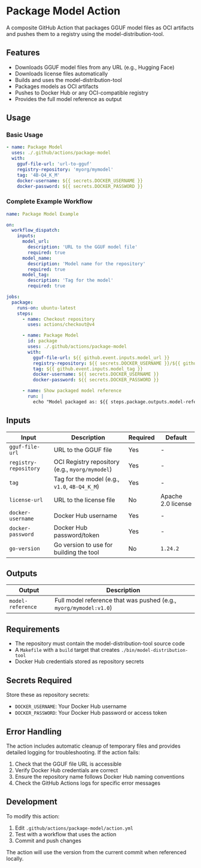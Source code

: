 # Package Model Action

A composite GitHub Action that packages GGUF model files as OCI artifacts and pushes them to a registry using the model-distribution-tool.

## Features

- Downloads GGUF model files from any URL (e.g., Hugging Face)
- Downloads license files automatically
- Builds and uses the model-distribution-tool
- Packages models as OCI artifacts
- Pushes to Docker Hub or any OCI-compatible registry
- Provides the full model reference as output

## Usage

### Basic Usage

```yaml
- name: Package Model
  uses: ./.github/actions/package-model
  with:
    gguf-file-url: 'url-to-gguf'
    registry-repository: 'myorg/mymodel'
    tag: '4B-Q4_K_M'
    docker-username: ${{ secrets.DOCKER_USERNAME }}
    docker-password: ${{ secrets.DOCKER_PASSWORD }}
```

### Complete Example Workflow

```yaml
name: Package Model Example

on:
  workflow_dispatch:
    inputs:
      model_url:
        description: 'URL to the GGUF model file'
        required: true
      model_name:
        description: 'Model name for the repository'
        required: true
      model_tag:
        description: 'Tag for the model'
        required: true

jobs:
  package:
    runs-on: ubuntu-latest
    steps:
      - name: Checkout repository
        uses: actions/checkout@v4

      - name: Package Model
        id: package
        uses: ./.github/actions/package-model
        with:
          gguf-file-url: ${{ github.event.inputs.model_url }}
          registry-repository: ${{ secrets.DOCKER_USERNAME }}/${{ github.event.inputs.model_name }}
          tag: ${{ github.event.inputs.model_tag }}
          docker-username: ${{ secrets.DOCKER_USERNAME }}
          docker-password: ${{ secrets.DOCKER_PASSWORD }}

      - name: Show packaged model reference
        run: |
          echo "Model packaged as: ${{ steps.package.outputs.model-reference }}"
```

## Inputs

| Input | Description | Required | Default |
|-------|-------------|----------|---------|
| `gguf-file-url` | URL to the GGUF file | Yes | - |
| `registry-repository` | OCI Registry repository (e.g., `myorg/mymodel`) | Yes | - |
| `tag` | Tag for the model (e.g., `v1.0`, `4B-Q4_K_M`) | Yes | - |
| `license-url` | URL to the license file | No | Apache 2.0 license |
| `docker-username` | Docker Hub username | Yes | - |
| `docker-password` | Docker Hub password/token | Yes | - |
| `go-version` | Go version to use for building the tool | No | `1.24.2` |

## Outputs

| Output | Description |
|--------|-------------|
| `model-reference` | Full model reference that was pushed (e.g., `myorg/mymodel:v1.0`) |

## Requirements

- The repository must contain the model-distribution-tool source code
- A `Makefile` with a `build` target that creates `./bin/model-distribution-tool`
- Docker Hub credentials stored as repository secrets

## Secrets Required

Store these as repository secrets:

- `DOCKER_USERNAME`: Your Docker Hub username
- `DOCKER_PASSWORD`: Your Docker Hub password or access token

## Error Handling

The action includes automatic cleanup of temporary files and provides detailed logging for troubleshooting. If the action fails:

1. Check that the GGUF file URL is accessible
2. Verify Docker Hub credentials are correct
3. Ensure the repository name follows Docker Hub naming conventions
4. Check the GitHub Actions logs for specific error messages

## Development

To modify this action:

1. Edit `.github/actions/package-model/action.yml`
2. Test with a workflow that uses the action
3. Commit and push changes

The action will use the version from the current commit when referenced locally.

